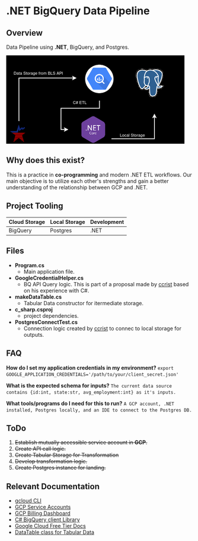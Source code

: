 # .NET BigQuery Data Pipeline 

## Overview
Data Pipeline using **.NET**, BigQuery, and Postgres.

![Project FLow](./images/flowt.png)

## Why does this exist?
This is a practice in **co-programming** and modern .NET ETL workflows. Our main objective is to utilize each other's strengths and gain a better understanding of the relationship between GCP and .NET.

## Project Tooling
| Cloud Storage | Local Storage | Development |
|---------------|---------------|-------------|
|   BigQuery    |   Postgres    |    .NET     |


## Files
- **Program.cs**  
    - Main application file.
- **GoogleCredentialHelper.cs** 
    - BQ API Query logic. This is part of a proposal made by  [ccrist](https://github.com/crcrist) based on his experience with C#.
- **makeDataTable.cs**
    - Tabular Data constructor for itermediate storage.
- **c_sharp.csproj** 
    - project dependencies.
- **PostgresConnectTest.cs**
    - Connection logic created by [ccrist](https://github.com/crcrist) to connec to local storage for outputs.

## FAQ 
**How do I set my application credentials in my environment?** 
```export GOOGLE_APPLICATION_CREDENTIALS='/path/to/your/client_secret.json'```

**What is the expected schema for inputs?**
```The current data source contains {id:int, state:str, avg_employment:int} as it's inputs.```

**What tools/programs do I need for this to run?**
```A GCP account, .NET installed, Postgres locally, and an IDE to connect to the Postgres DB.```


## ToDo 
1. ~~Establish mutually accessible service account in **GCP**.~~
2. ~~Create API call logic.~~
4. ~~Create Tabular Storage for Transformation~~
5. ~~Develop transformation logic.~~
6. ~~Create Postgres instance for landing.~~

## Relevant Documentation
- [gcloud CLI](https://cloud.google.com/sdk/docs/install)
- [GCP Service Accounts](https://cloud.google.com/iam/docs/service-account-overview)
- [GCP Billing Dashboard](https://console.cloud.google.com/billing)
- [C# BigQuery client Library](https://cloud.google.com/bigquery/docs/reference/libraries)
- [Google Cloud Free Tier Docs](https://cloud.google.com/free/docs/free-cloud-features)
- [DataTable class for Tabular Data](https://learn.microsoft.com/en-us/dotnet/api/system.data.datatable?view=net-8.0)


